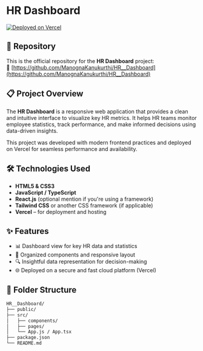 # HR Dashboard

[![Deployed on Vercel](https://img.shields.io/badge/Deployed%20on-Vercel-black?style=for-the-badge&logo=vercel)](https://vercel.com/manognakanukurthis-projects/v0-hr-dashboard)

## 📌 Repository

This is the official repository for the **HR Dashboard** project:  
🔗 [https://github.com/ManognaKanukurthi/HR__Dashboard](https://github.com/ManognaKanukurthi/HR__Dashboard)

## 📋 Project Overview

The **HR Dashboard** is a responsive web application that provides a clean and intuitive interface to visualize key HR metrics. It helps HR teams monitor employee statistics, track performance, and make informed decisions using data-driven insights.

This project was developed with modern frontend practices and deployed on Vercel for seamless performance and availability.

## 🛠️ Technologies Used

- **HTML5 & CSS3**
- **JavaScript / TypeScript**
- **React.js** (optional mention if you're using a framework)
- **Tailwind CSS** or another CSS framework (if applicable)
- **Vercel** – for deployment and hosting

## ✨ Features

- 📊 Dashboard view for key HR data and statistics
- 📁 Organized components and responsive layout
- 🔍 Insightful data representation for decision-making
- 🌐 Deployed on a secure and fast cloud platform (Vercel)

## 📁 Folder Structure

```bash
HR__Dashboard/
├── public/
├── src/
│   ├── components/
│   ├── pages/
│   └── App.js / App.tsx
├── package.json
└── README.md


